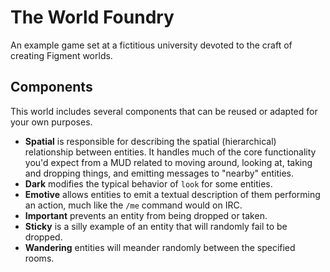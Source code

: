 # The World Foundry

An example game set at a fictitious university devoted to the craft of creating Figment worlds.

## Components

This world includes several components that can be reused or adapted for your own purposes.

- **Spatial** is responsible for describing the spatial (hierarchical) relationship between entities. It handles much of the core functionality you'd expect from a MUD related to moving around, looking at, taking and dropping things, and emitting messages to "nearby" entities.
- **Dark** modifies the typical behavior of `look` for some entities.
- **Emotive** allows entities to emit a textual description of them performing an action, much like the `/me` command would on IRC.
- **Important** prevents an entity from being dropped or taken.
- **Sticky** is a silly example of an entity that will randomly fail to be dropped.
- **Wandering** entities will meander randomly between the specified rooms.
